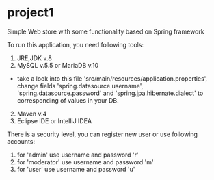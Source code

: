 # project1
Simple Web store with some functionality based on Spring framework

To run this application, you need following tools:
1) JRE,JDK v.8
2) MySQL v.5.5 or MariaDB v.10
  - take a look into this file 'src/main/resources/application.properties', 
  change fields 'spring.datasource.username', 'spring.datasource.password' 
  and 'spring.jpa.hibernate.dialect' to corresponding of values in your DB.
2) Maven v.4
3) Eclipse IDE or IntelliJ IDEA

There is a security level, you can register new user or use following accounts: 
1) for 'admin' use username and password 'r'
2) for 'moderator' use username and password 'm'
3) for 'user' use username and password 'u'
